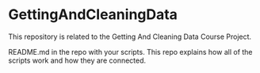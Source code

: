# GettingAndCleaningData
This repository is related to the Getting And Cleaning Data Course Project.

README.md in the repo with your scripts. This repo explains how all of the scripts work and how they are connected. 
